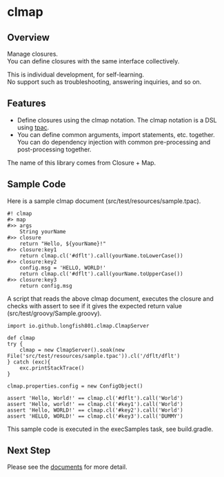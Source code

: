 # clmap

## Overview

Manage closures.  
You can define closures with the same interface collectively.

This is individual development, for self-learning.  
No support such as troubleshooting, answering inquiries, and so on.

## Features

* Define closures using the clmap notation.
  The clmap notation is a DSL using [tpac](/tpac/).
* You can define common arguments, import statements, etc. together.
  You can do dependency injection with common pre-processing and post-processing together.

The name of this library comes from Closure + Map.

## Sample Code

Here is a sample clmap document (src/test/resources/sample.tpac).

```
#! clmap
#> map
#>> args
	String yourName
#>> closure
	return "Hello, ${yourName}!"
#>> closure:key1
	return clmap.cl('#dflt').call(yourName.toLowerCase())
#>> closure:key2
	config.msg = 'HELLO, WORLD!'
	return clmap.cl('#dflt').call(yourName.toUpperCase())
#>> closure:key3
	return config.msg
```

A script that reads the above clmap document, executes the closure and checks with assert to see if it gives the expected return value (src/test/groovy/Sample.groovy).

```
import io.github.longfish801.clmap.ClmapServer

def clmap
try {
	clmap = new ClmapServer().soak(new File('src/test/resources/sample.tpac')).cl('/dflt/dflt')
} catch (exc){
	exc.printStackTrace()
}

clmap.properties.config = new ConfigObject()

assert 'Hello, World!' == clmap.cl('#dflt').call('World')
assert 'Hello, world!' == clmap.cl('#key1').call('World')
assert 'Hello, WORLD!' == clmap.cl('#key2').call('World')
assert 'HELLO, WORLD!' == clmap.cl('#key3').call('DUMMY')
```

This sample code is executed in the execSamples task, see build.gradle.

## Next Step

Please see the [documents](https://longfish801.github.io/maven/clmap/) for more detail.
